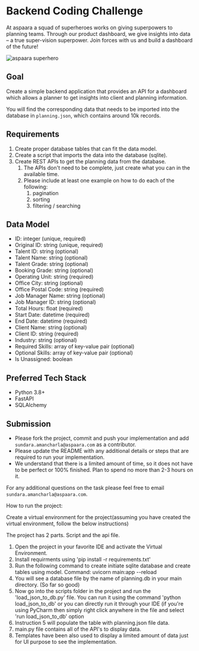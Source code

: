 # Backend Coding Challenge

At aspaara a squad of superheroes works on giving superpowers to planning teams.
Through our product dashboard, we give insights into data – a true super-vision
superpower. Join forces with us and build a dashboard of the future!

![aspaara superhero](aspaara_superhero.png)

## Goal

Create a simple backend application that provides an API for a dashboard which
allows a planner to get insights into client and planning information.

You will find the corresponding data that needs to be imported into the database
in `planning.json`, which contains around 10k records.

## Requirements

1. Create proper database tables that can fit the data model.
2. Create a script that imports the data into the database (sqlite).
3. Create REST APIs to get the planning data from the database.
    1. The APIs don't need to be complete, just create what you can in the
       available time.
    2. Please include at least one example on how to do each of the following:
        1. pagination
        2. sorting
        3. filtering / searching

## Data Model

* ID: integer (unique, required)
* Original ID: string (unique, required)
* Talent ID: string (optional)
* Talent Name: string (optional)
* Talent Grade: string (optional)
* Booking Grade: string (optional)
* Operating Unit: string (required)
* Office City: string (optional)
* Office Postal Code: string (required)
* Job Manager Name: string (optional)
* Job Manager ID: string (optional)
* Total Hours: float (required)
* Start Date: datetime (required)
* End Date: datetime (required)
* Client Name: string (optional)
* Client ID: string (required)
* Industry: string (optional)
* Required Skills: array of key-value pair (optional)
* Optional Skills: array of key-value pair (optional)
* Is Unassigned: boolean

## Preferred Tech Stack

* Python 3.8+
* FastAPI
* SQLAlchemy

## Submission

* Please fork the project, commit and push your implementation and add
  `sundara.amancharla@aspaara.com` as a contributor.
* Please update the README with any additional details or steps that are
  required to run your implementation.
* We understand that there is a limited amount of time, so it does not have to
  be perfect or 100% finished. Plan to spend no more than 2-3 hours on it.

For any additional questions on the task please feel free to email
`sundara.amancharla@aspaara.com`.


How to run the project:

Create a virtual environment for the project(assuming you have created the virtual environment, follow the below instructions)

The project has 2 parts. Script and the api file.

1) Open the project in your favorite IDE and activate the Virtual Environment.
2) Install requirments using 'pip install -r requirements.txt'
3) Run the following command to create initiate sqlite database and create tables using model. Command: uvicorn main:app --reload
4) You will see a database file by the name of planning.db in your main directory. (So far so good)
5) Now go into the scripts folder in the project and run the 'load_json_to_db.py' file. You can run it using the command 'python load_json_to_db' or you can directly run it through your IDE (if you're using PyCharm then simply right click anywhere in the file and select 'run load_json_to_db' option
6) Instruction 5 will populate the table with planning.json file data. 
7) main.py file contains all of the API's to display data. 
8) Templates have been also used to display a limited amount of data just for UI purpose to see the implementation. 
